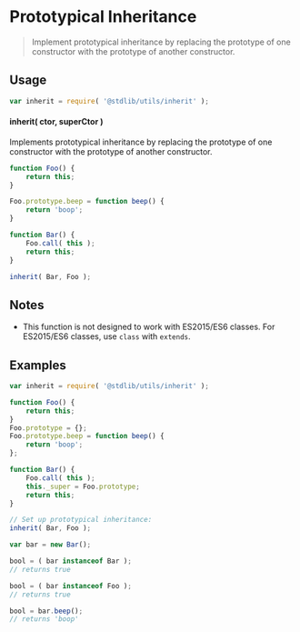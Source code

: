 # Prototypical Inheritance

> Implement prototypical inheritance by replacing the prototype of one constructor with the prototype of another constructor.


<section class="intro">

<!-- </intro> -->


<section class="usage">

## Usage

``` javascript
var inherit = require( '@stdlib/utils/inherit' );
```

#### inherit( ctor, superCtor )

Implements prototypical inheritance by replacing the prototype of one constructor with the prototype of another constructor.

``` javascript
function Foo() {
    return this;
}

Foo.prototype.beep = function beep() {
    return 'boop';
}

function Bar() {
    Foo.call( this );
    return this;
}

inherit( Bar, Foo );
```

<!-- </usage> -->


<section class="notes">

## Notes

* This function is not designed to work with ES2015/ES6 classes. For ES2015/ES6 classes, use `class` with `extends`.

<!-- </notes> -->


<section class="examples">

## Examples

``` javascript
var inherit = require( '@stdlib/utils/inherit' );

function Foo() {
    return this;
}
Foo.prototype = {};
Foo.prototype.beep = function beep() {
    return 'boop';
};

function Bar() {
    Foo.call( this );
    this._super = Foo.prototype;
    return this;
}

// Set up prototypical inheritance:
inherit( Bar, Foo );

var bar = new Bar();

bool = ( bar instanceof Bar );
// returns true

bool = ( bar instanceof Foo );
// returns true

bool = bar.beep();
// returns 'boop'
```

<!-- </examples> -->


<section class="links">

<!-- </links> -->
